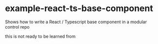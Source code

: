 # example-react-ts-base-component
Shows how to write a React / Typescript base component in a modular control repo

this is not ready to be learned from